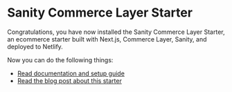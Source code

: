 # Sanity Commerce Layer Starter

Congratulations, you have now installed the Sanity Commerce Layer Starter, an ecommerce starter built with Next.js, Commerce Layer, Sanity, and deployed to Netlify.

Now you can do the following things:

- [Read documentation and setup guide]()
- [Read the blog post about this starter]()